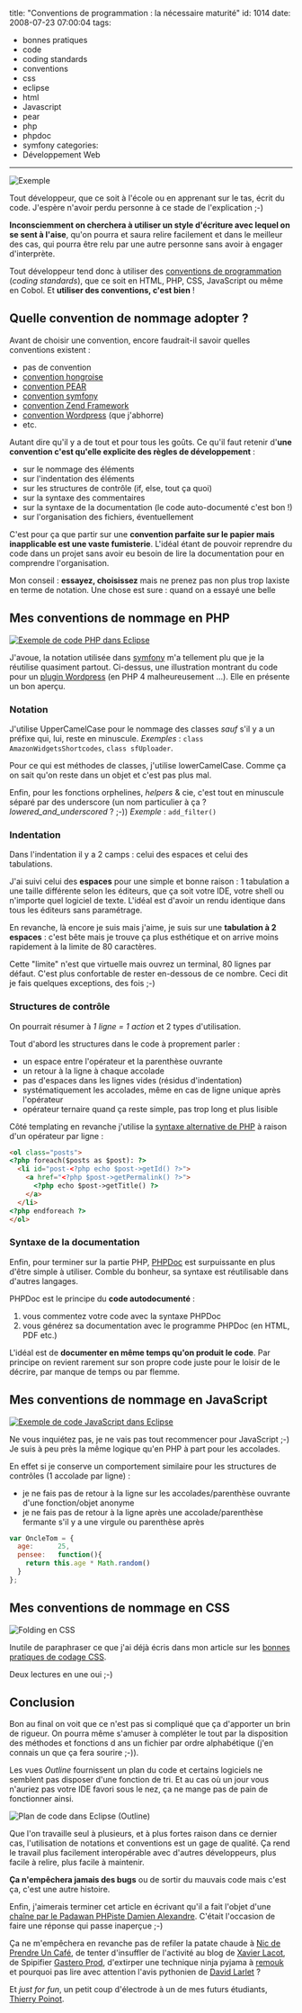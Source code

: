 title: "Conventions de programmation : la nécessaire maturité"
id: 1014
date: 2008-07-23 07:00:04
tags:
- bonnes pratiques
- code
- coding standards
- conventions
- css
- eclipse
- html
- Javascript
- pear
- php
- phpdoc
- symfony
categories:
- Développement Web
---

![Exemple](https://oncletom.io/images/2008/07/sample-php-code.png "Exemple de code PHP")

Tout développeur, que ce soit à l'école ou en apprenant sur le tas, écrit du code. J'espère n'avoir perdu personne à ce stade de l'explication ;-)

**Inconsciemment on cherchera à utiliser un style d'écriture avec lequel on se sent à l'aise**, qu'on pourra et saura relire facilement et dans le meilleur des cas, qui pourra être relu par une autre personne sans avoir à engager d'interprète.

Tout développeur tend donc à utiliser des [conventions de programmation](http://fr.wikipedia.org/wiki/Convention_de_nommage_(programmation)) (_coding standards_), que ce soit en HTML, PHP, CSS, JavaScript ou même en Cobol. Et **utiliser des conventions, c'est bien** !

<!--more-->

## Quelle convention de nommage adopter ?

Avant de choisir une convention, encore faudrait-il savoir quelles conventions existent :

*   pas de convention
*   [convention hongroise](http://fr.wikipedia.org/wiki/Notation_hongroise)
*   [convention PEAR](http://pear.php.net/manual/fr/standards.php)
*   [convention symfony](http://www.symfony-project.org/book/1_0/02-Exploring-Symfony-s-Code)
*   [convention Zend Framework](http://framework.zend.com/manual/fr/coding-standard.html)
*   [convention Wordpress](http://codex.wordpress.org/WordPress_Coding_Standards) (que j'abhorre)
*   etc.

Autant dire qu'il y a de tout et pour tous les goûts.
Ce qu'il faut retenir d'**une convention c'est qu'elle explicite des règles de développement** :

*   sur le nommage des éléments
*   sur l'indentation des éléments
*   sur les structures de contrôle (if, else, tout ça quoi)
*   sur la syntaxe des commentaires
*   sur la syntaxe de la documentation (le code auto-documenté c'est bon !)
*   sur l'organisation des fichiers, éventuellement

C'est pour ça que partir sur une **convention parfaite sur le papier mais inapplicable est une vaste fumisterie**. L'idéal étant de pouvoir reprendre du code dans un projet sans avoir eu besoin de lire la documentation pour en comprendre l'organisation.

Mon conseil : **essayez, choisissez** mais ne prenez pas non plus trop laxiste en terme de notation.
Une chose est sure : quand on a essayé une belle

## Mes conventions de nommage en PHP

[![Exemple de code PHP dans Eclipse](https://oncletom.io/images/2008/07/eclipse-php-code-sample-300x207.png "Exemple de code PHP dans Eclipse")](https://oncletom.io/images/2008/07/eclipse-php-code-sample.png)

J'avoue, la notation utilisée dans [symfony](http://www.symfony-project.org/) m'a tellement plu que je la réutilise quasiment partout. Ci-dessus, une illustration montrant du code pour un [plugin Wordpress](https://oncletom.io/code/wordpress/) (en PHP 4 malheureusement ...). Elle en présente un bon aperçu.

### Notation

J'utilise UpperCamelCase pour le nommage des classes _sauf_ s'il y a un préfixe qui, lui, reste en minuscule.
_Exemples_ : `class AmazonWidgetsShortcodes`, `class sfUploader`.

Pour ce qui est méthodes de classes, j'utilise lowerCamelCase. Comme ça on sait qu'on reste dans un objet et c'est pas plus mal.

Enfin, pour les fonctions orphelines, _helpers_ & cie, c'est tout en minuscule séparé par des underscore
(un nom particulier à ça ? _lowered_and_underscored_ ? ;-))
_Exemple_ : `add_filter()`

### Indentation

Dans l'indentation il y a 2 camps : celui des espaces et celui des tabulations.

J'ai suivi celui des **espaces** pour une simple et bonne raison : 1 tabulation a une taille différente selon les éditeurs, que ça soit votre IDE, votre shell ou n'importe quel logiciel de texte. L'idéal est d'avoir un rendu identique dans tous les éditeurs sans paramétrage.

En revanche, là encore je suis mais j'aime, je suis sur une **tabulation à 2 espaces** : c'est bête mais je trouve ça plus esthétique et on arrive moins rapidement à la limite de 80 caractères.

Cette "limite" n'est que virtuelle mais ouvrez un terminal, 80 lignes par défaut. C'est plus confortable de rester en-dessous de ce nombre. Ceci dit je fais quelques exceptions, des fois ;-)

### Structures de contrôle

On pourrait résumer à <cite>1 ligne = 1 action</cite> et 2 types d'utilisation.

Tout d'abord les structures dans le code à proprement parler :

*   un espace entre l'opérateur et la parenthèse ouvrante
*   un retour à la ligne à chaque accolade
*   pas d'espaces dans les lignes vides (résidus d'indentation)
*   systématiquement les accolades, même en cas de ligne unique après l'opérateur
*   opérateur ternaire quand ça reste simple, pas trop long et plus lisible

Côté templating en revanche j'utilise la [syntaxe alternative de PHP](http://fr.php.net/manual/fr/control-structures.alternative-syntax.php) à raison d'un opérateur par ligne :

```html
<ol class="posts">
<?php foreach($posts as $post): ?>
  <li id="post-<?php echo $post->getId() ?>">
    <a href="<?php $post->getPermalink() ?>">
      <?php echo $post->getTitle() ?>
    </a>
  </li>
<?php endforeach ?>
</ol>
```

### Syntaxe de la documentation

Enfin, pour terminer sur la partie PHP, [PHPDoc](http://www.phpdoc.org/) est surpuissante en plus d'être simple à utiliser. Comble du bonheur, sa syntaxe est réutilisable dans d'autres langages.

PHPDoc est le principe du **code autodocumenté** :

1.  vous commentez votre code avec la syntaxe PHPDoc
2.  vous générez sa documentation avec le programme PHPDoc (en HTML, PDF etc.)

L'idéal est de **documenter en même temps qu'on produit le code**. Par principe on revient rarement sur son propre code juste pour le loisir de le décrire, par manque de temps ou par flemme.

## Mes conventions de nommage en JavaScript

[![Exemple de code JavaScript dans Eclipse](https://oncletom.io/images/2008/07/eclipse-javascript-code-sample-300x288.png "Exemple de code JavaScript dans Eclipse")](https://oncletom.io/images/2008/07/eclipse-javascript-code-sample.png)

Ne vous inquiétez pas, je ne vais pas tout recommencer pour JavaScript ;-) Je suis à peu près la même logique qu'en PHP à part pour les accolades.

En effet si je conserve un comportement similaire pour les structures de contrôles (1 accolade par ligne) :

*   je ne fais pas de retour à la ligne sur les accolades/parenthèse ouvrante d'une fonction/objet anonyme
*   je ne fais pas de retour à la ligne après une accolade/parenthèse fermante s'il y a une virgule ou parenthèse après

```javascript
var OncleTom = {
  age:      25,
  pensee:   function(){
    return this.age * Math.random()
  }
};
```

## Mes conventions de nommage en CSS

![](https://oncletom.io/images/2008/02/css-folding.png "Folding en CSS")

Inutile de paraphraser ce que j'ai déjà écris dans mon article sur les [bonnes pratiques de codage CSS](https://oncletom.io/2008/02/26/bonnes-pratiques-codage-css/).

Deux lectures en une oui ;-)

## Conclusion

Bon au final on voit que ce n'est pas si compliqué que ça d'apporter un brin de rigueur.
On pourra même s'amuser à compléter le tout par la disposition des méthodes et fonctions d ans un fichier par ordre alphabétique (j'en connais un que ça fera sourire ;-)).

Les vues _Outline_ fournissent un plan du code et certains logiciels ne semblent pas disposer d'une fonction de tri. Et au cas où un jour vous n'auriez pas votre IDE favori sous le nez, ça ne mange pas de pain de fonctionner ainsi.

![Plan de code dans Eclipse (Outline)](https://oncletom.io/images/2008/07/eclipse-outline.png "Plan de code dans Eclipse (Outline)")

Que l'on travaille seul à plusieurs, et à plus fortes raison dans ce dernier cas, l'utilisation de notations et conventions est un gage de qualité. Ça rend le travail plus facilement interopérable avec d'autres développeurs, plus facile à relire, plus facile à maintenir.

**Ça n'empêchera jamais des bugs** ou de sortir du mauvais code mais c'est ça, c'est une autre histoire.

Enfin, j'aimerais terminer cet article en écrivant qu'il a fait l'objet d'une [chaîne par le Padawan PHPiste Damien Alexandre](http://blog.damienalexandre.fr/index.php?post/2008/07/19/Mes-conventions-de-programmation). C'était l'occasion de faire une réponse qui passe inaperçue ;-)

Ça ne m'empêchera en revanche pas de refiler la patate chaude à [Nic de Prendre Un Café](http://prendreuncafe.com/blog/), de tenter d'insuffler de l'activité au blog de [Xavier Lacot](http://lacot.org/blog), de Spipifier [Gastero Prod](http://www.gasteroprod.com), d'extirper une technique ninja pyjama à [remouk](http://shiii.org/) et pourquoi pas lire avec attention l'avis pythonien de [David Larlet](http://www.biologeek.com/journal/) ?

Et _just for fun_, un petit coup d'électrode à un de mes futurs étudiants, [Thierry Poinot](http://blog.thierry.poinot.fr/).